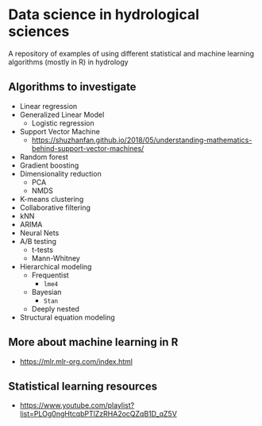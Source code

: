 # Data science in hydrological sciences

A repository of examples of using different statistical and machine learning algorithms (mostly in R) in hydrology

## Algorithms to investigate

* Linear regression
* Generalized Linear Model
    * Logistic regression
* Support Vector Machine
    * https://shuzhanfan.github.io/2018/05/understanding-mathematics-behind-support-vector-machines/
* Random forest
* Gradient boosting
* Dimensionality reduction
    * PCA
    * NMDS
* K-means clustering
* Collaborative filtering
* kNN
* ARIMA
* Neural Nets
* A/B testing
    * t-tests
    * Mann-Whitney
* Hierarchical modeling
    * Frequentist
        * `lme4`
    * Bayesian
        * `Stan`
    * Deeply nested
* Structural equation modeling

## More about machine learning in R

* https://mlr.mlr-org.com/index.html

## Statistical learning resources

* https://www.youtube.com/playlist?list=PLOg0ngHtcqbPTlZzRHA2ocQZqB1D_qZ5V
